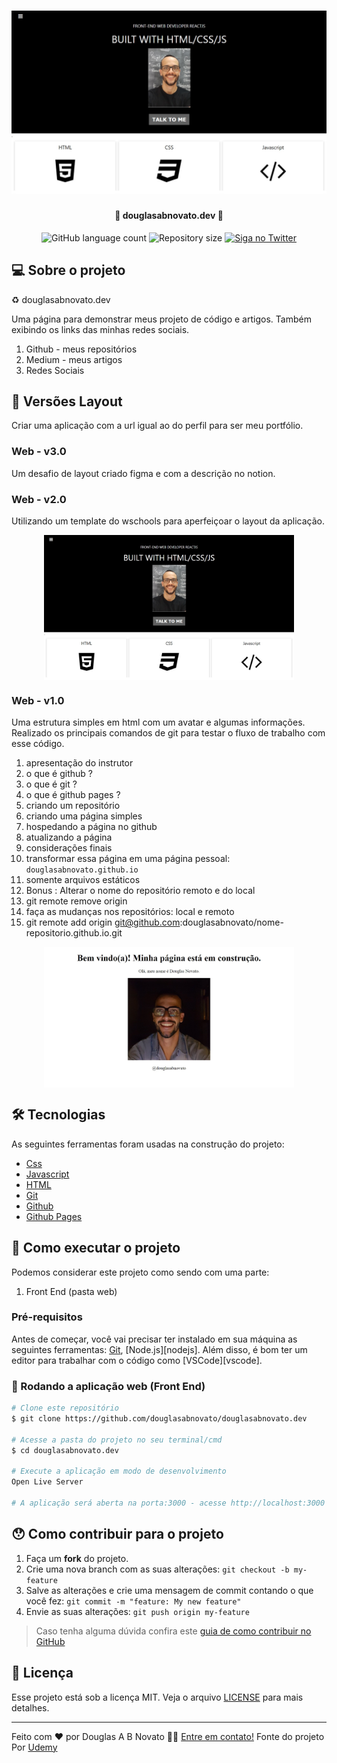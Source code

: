 <h1 align="center">
    <img alt="douglasabnovato.dev" title="#douglasabnovato.dev" src="./.github/tela-2.jpg" />
</h1>

<h4 align="center"> 
	🚧 douglasabnovato.dev 🚀
</h4> 

<p align="center">
  <img alt="GitHub language count" src="https://img.shields.io/github/languages/count/douglasabnovato/douglasabnovato.dev?color=%2304D361">
  <img alt="Repository size" src="https://img.shields.io/github/repo-size/douglasabnovato/douglasabnovato.dev">
  <a href="https://www.twitter.com/douglasabnovato/">
    <img alt="Siga no Twitter" src="https://img.shields.io/twitter/url?url=https%3A%2F%2Fgithub.com%douglasabnovato%2Fdouglasabnovato.dev">
  </a>
</p>

## 💻 Sobre o projeto

♻️ douglasabnovato.dev

Uma página para demonstrar meus projeto de código e artigos.
Também exibindo os links das minhas redes sociais.

1. Github - meus repositórios
2. Medium - meus artigos
3. Redes Sociais

## 🎨 Versões Layout

Criar uma aplicação com a url igual ao do perfil para ser meu portfólio.


### Web - v3.0
Um desafio de layout criado figma e com a descrição no notion.


### Web - v2.0
Utilizando um template do wschools para aperfeiçoar o layout da aplicação.

<p align="center" style="display: flex; align-items: flex-start; justify-content: center;"> 
  <img alt="douglasabnovato.dev" title="#douglasabnovato.dev" src="./.github/tela-2.jpg" width="400px">
</p>  

### Web - v1.0
Uma estrutura simples em html com um avatar e algumas informações.
Realizado os principais comandos de git para testar o fluxo de trabalho com esse código.

1. apresentação do instrutor
2. o que é github ?
3. o que é git ?
4. o que é github pages ?
5. criando um repositório
6. criando uma página simples
7. hospedando a página no github
8. atualizando a página
9. considerações finais
10. transformar essa página em uma página pessoal: `douglasabnovato.github.io`
11. somente arquivos estáticos 
12. Bonus : Alterar o nome do repositório remoto e do local
13. git remote remove origin
14. faça as mudanças nos repositórios: local e remoto
15. git remote add origin git@github.com:douglasabnovato/nome-repositorio.github.io.git

<p align="center" style="display: flex; align-items: flex-start; justify-content: center;">
  <img alt="douglasabnovato.dev" title="#douglasabnovato.dev" src="./.github/tela-1.jpg" width="400px">
</p>  

## 🛠 Tecnologias
As seguintes ferramentas foram usadas na construção do projeto:

- [Css][css]
- [Javascript][javascript]
- [HTML][html]
- [Git][git]
- [Github][github] 
- [Github Pages][githubpages]

## 🚀 Como executar o projeto
Podemos considerar este projeto como sendo com uma parte:
1. Front End (pasta web)  

### Pré-requisitos
Antes de começar, você vai precisar ter instalado em sua máquina as seguintes ferramentas:
[Git](https://git-scm.com), [Node.js][nodejs]. Além disso, é bom ter um editor para trabalhar com o código como [VSCode][vscode].

### 🧭 Rodando a aplicação web (Front End)

```bash 
# Clone este repositório
$ git clone https://github.com/douglasabnovato/douglasabnovato.dev

# Acesse a pasta do projeto no seu terminal/cmd
$ cd douglasabnovato.dev 

# Execute a aplicação em modo de desenvolvimento
Open Live Server

# A aplicação será aberta na porta:3000 - acesse http://localhost:3000

```

## 😯 Como contribuir para o projeto

1. Faça um **fork** do projeto.
2. Crie uma nova branch com as suas alterações: `git checkout -b my-feature`
3. Salve as alterações e crie uma mensagem de commit contando o que você fez: `git commit -m "feature: My new feature"`
4. Envie as suas alterações: `git push origin my-feature`
> Caso tenha alguma dúvida confira este [guia de como contribuir no GitHub](https://github.com/firstcontributions/first-contributions)

## :memo: Licença

Esse projeto está sob a licença MIT. Veja o arquivo [LICENSE](.github/LICENSE.md) para mais detalhes.

---  

Feito com ❤️ por Douglas A B Novato 👋🏽 [Entre em contato!](https://www.linkedin.com/in/douglasabnovato/) 
Fonte do projeto Por [Udemy](https://www.udemy.com/course/github-pages/learn/lecture/5335520?components=buy_button,introduction_asset,purchase#overview)

[git]: https://git-scm.com/doc
[github]: https://docs.github.com/en 
[css]: https://developer.mozilla.org/en-US/docs/Web/CSS 
[html]: https://developer.mozilla.org/en-US/docs/Web/HTML
[javascript]: https://developer.mozilla.org/en-US/docs/Web/JavaScript 
[githubpages]: https://pages.github.com/